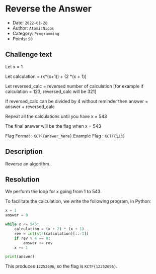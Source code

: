 # Reverse the Answer

- Date: `2022-01-28`
- Author: `AtomicNicos`
- Category: `Programming`
- Points: `50`

## Challenge text

Let x = 1

Let calculation = (x*(x+1)) + (2 *(x + 1))

Let reversed_calc = reversed number of calculation [for example if calculation = 123, reversed_calc will be 321]

If reversed_calc can be divided by 4 without reminder then answer = answer + reversed_calc

Repeat all the calculations until you have x = 543

The final answer will be the flag when x = 543

Flag Format : `KCTF{answer_here}`
Example Flag : `KCTF{123}`

## Description

Reverse an algorithm.

## Resolution

We perform the loop for x going from 1 to 543.

To facilitate the calculation, we write the following program, in Python:

```py
x = 1
answer = 0

while x <= 543:
    calculation = (x + 2) * (x + 1)
    rev = int(str(calculation)[::-1])
    if rev % 4 == 0:
        answer += rev
    x += 1

print(answer)
```

This produces `12252696`, so the flag is `KCTF{12252696}`.